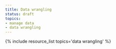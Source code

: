 ```yaml
---
title: Data wrangling
status: draft
topics:
- manage data
- data wrangling
---
```

{% include resource_list topics='data wrangling' %}